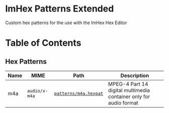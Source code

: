 # ImHex Patterns Extended
Custom hex patterns for the use with the ImHex Hex Editor

# Table of Contents

## Hex Patterns

| Name | MIME | Path | Description |
|------|------|------|-------------|
| m4a | `audio/x-m4a` | [`patterns/m4a.hexpat`](patterns/m4a.hexpat) | MPEG-4 Part 14 digital multimedia container only for audio format |
